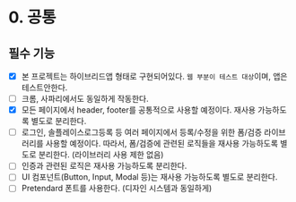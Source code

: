 # 0. 공통

## 필수 기능

- [x] 본 프로젝트는 하이브리드앱 형태로 구현되어있다. `웹 부분이 테스트 대상`이며, 앱은 테스트안한다.
- [ ] 크롬, 사파리에서도 동일하게 작동한다.
- [x] 모든 페이지에서 header, footer를 공통적으로 사용할 예정이다. 재사용 가능하도록 별도로 분리한다.
- [ ] 로그인, 솔플레이스로그등록 등 여러 페이지에서 등록/수정을 위한 폼/검증 라이브러리를 사용할 예정이다. 따라서, 폼/검증에 관련된 로직들을 재사용 가능하도록 별도로 분리한다. (라이브러리 사용 제한 없음)
- [ ] 인증과 관련된 로직은 재사용 가능하도록 분리한다.
- [ ] UI 컴포넌트(Button, Input, Modal 등)는 재사용 가능하도록 별도로 분리한다.
- [ ] Pretendard 폰트를 사용한다. (디자인 시스템과 동일하게)

